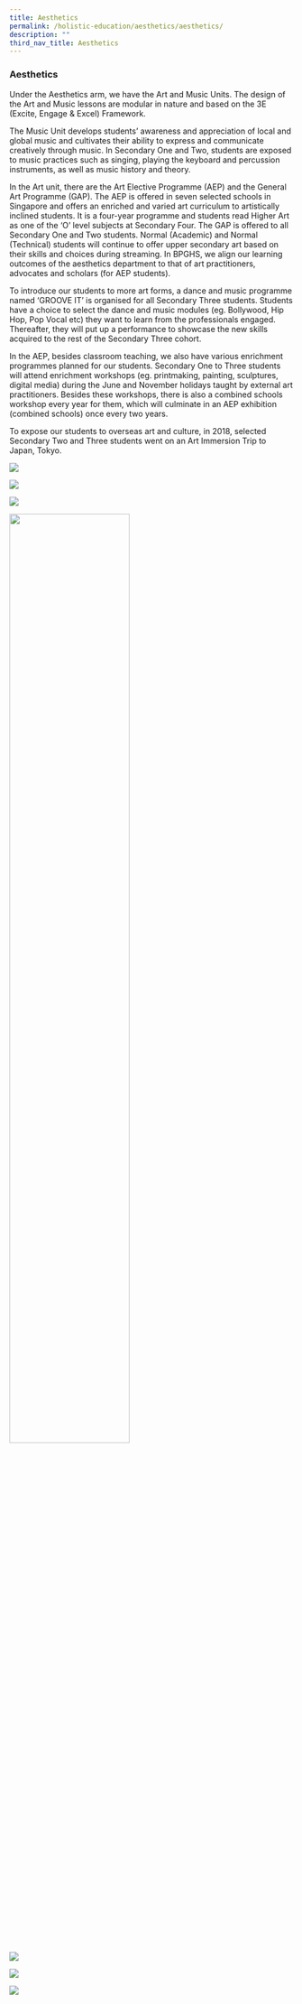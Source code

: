 ```yaml
---
title: Aesthetics
permalink: /holistic-education/aesthetics/aesthetics/
description: ""
third_nav_title: Aesthetics
---
```

### Aesthetics

Under the Aesthetics arm, we have the Art and Music Units. The design of the Art and Music lessons are modular in nature and based on the 3E (Excite, Engage & Excel) Framework.  
  
The Music Unit develops students’ awareness and appreciation of local and global music and cultivates their ability to express and communicate creatively through music. In Secondary One and Two, students are exposed to music practices such as singing, playing the keyboard and percussion instruments, as well as music history and theory.  
  
In the Art unit, there are the Art Elective Programme (AEP) and the General Art Programme (GAP). The AEP is offered in seven selected schools in Singapore and offers an enriched and varied art curriculum to artistically inclined students. It is a four-year programme and students read Higher Art as one of the ‘O’ level subjects at Secondary Four. The GAP is offered to all Secondary One and Two students. Normal (Academic) and Normal (Technical) students will continue to offer upper secondary art based on their skills and choices during streaming. In BPGHS, we align our learning outcomes of the aesthetics department to that of art practitioners, advocates and scholars (for AEP students).  
  
To introduce our students to more art forms, a dance and music programme named ‘GROOVE IT’ is organised for all Secondary Three students. Students have a choice to select the dance and music modules (eg. Bollywood, Hip Hop, Pop Vocal etc) they want to learn from the professionals engaged. Thereafter, they will put up a performance to showcase the new skills acquired to the rest of the Secondary Three cohort.  
  
In the AEP, besides classroom teaching, we also have various enrichment programmes planned for our students. Secondary One to Three students will attend enrichment workshops (eg. printmaking, painting, sculptures, digital media) during the June and November holidays taught by external art practitioners. Besides these workshops, there is also a combined schools workshop every year for them, which will culminate in an AEP exhibition (combined schools) once every two years.  
  
To expose our students to overseas art and culture, in 2018, selected Secondary Two and Three students went on an Art Immersion Trip to Japan, Tokyo.  
  
  
![](/images/Aesthetics.jpeg)

![](/images/Aesthetics%202.jpeg)

![](/images/Aesthetics%203.jpeg)

<img src="/images/Aesthetics%204.jpeg" 
     style="width:65%">

![](/images/Aesthetics%205.jpeg)

![](/images/Aesthetics%206.jpeg)

![](/images/Aesthetics%207.jpeg)